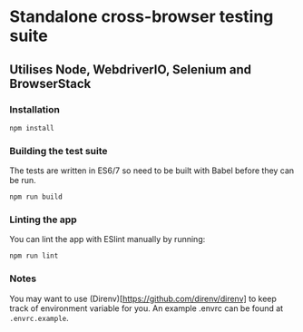 # Standalone cross-browser testing suite
## Utilises Node, WebdriverIO, Selenium and BrowserStack

### Installation

```
npm install
```

### Building the test suite

The tests are written in ES6/7 so need to be built with Babel before they can be run.

```
npm run build
```

### Linting the app

You can lint the app with ESlint manually by running:

```
npm run lint
```

### Notes

You may want to use (Direnv)[https://github.com/direnv/direnv] to keep track of environment variable for you. An example .envrc can be found at `.envrc.example`.
